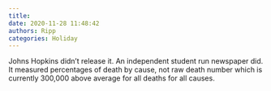 ```yaml
---
title: 
date: 2020-11-28 11:48:42
authors: Ripp
categories: Holiday
---
```


 Johns Hopkins didn’t release it.  An independent student run newspaper did. It measured percentages of death by cause, not raw death number which is currently 300,000 above average for all deaths for all causes.